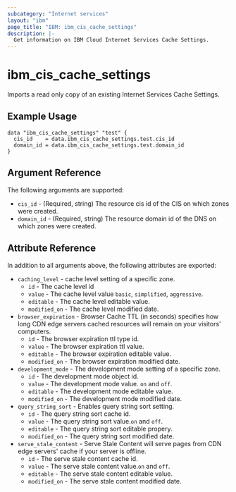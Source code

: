 ```yaml
---
subcategory: "Internet services"
layout: "ibm"
page_title: "IBM: ibm_cis_cache_settings"
description: |-
  Get information on IBM Cloud Internet Services Cache Settings.
---
```


# ibm_cis_cache_settings

Imports a read only copy of an existing Internet Services Cache Settings.

## Example Usage

```hcl
data "ibm_cis_cache_settings" "test" {
  cis_id    = data.ibm_cis_cache_settings.test.cis_id
  domain_id = data.ibm_cis_cache_settings.test.domain_id
}
```

## Argument Reference

The following arguments are supported:

- `cis_id` - (Required, string) The resource cis id of the CIS on which zones were created.
- `domain_id` - (Required, string) The resource domain id of the DNS on which zones were created.

## Attribute Reference

In addition to all arguments above, the following attributes are exported:

- `caching_level` - cache level setting of a specific zone.
    - `id` - The cache level id 
    - `value` - The cache level value `basic`, `simplified`, `aggressive`.
    - `editable` - The cache level editable value.
    - `modified_on` - The cache level modified date.
- `browser_expiration` - Browser Cache TTL (in seconds) specifies how long CDN edge servers cached resources will remain on your visitors' computers.
    - `id` - The browser expiration ttl type id.
    - `value` - The browser expiration ttl value.
    - `editable` - The browser expiration editable value.
    - `modified_on` - The browser expiration modified date. 
- `development_mode` -  The development mode setting of a specific zone. 
    - `id` - The development mode object id.
    - `value` - The development mode value. `on` and `off`.
    - `editable` - The development mode  editable value. 
    - `modified_on` - The development mode modified date.
- `query_string_sort` -  Enables query string sort setting.
    - `id` - The query string sort cache id.
    - `value` - The query string sort value.`on` and `off`.
    - `editable` - The query string sort editable propery. 
    - `modified_on` - The query string sort modified date.
- `serve_stale_content` -  Serve Stale Content will serve pages from CDN edge servers' cache if your server is offline.
    - `id` - The serve stale content cache id.
    - `value` - The serve stale content value.`on` and `off`.
    - `editable` - The serve stale content editable value. 
    - `modified_on` - The serve stale content modified date.

